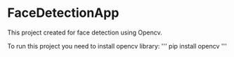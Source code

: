 # FaceDetectionApp

This project created for face detection using Opencv.

To run this project you need to install opencv library: 
 ''' pip install opencv '''

